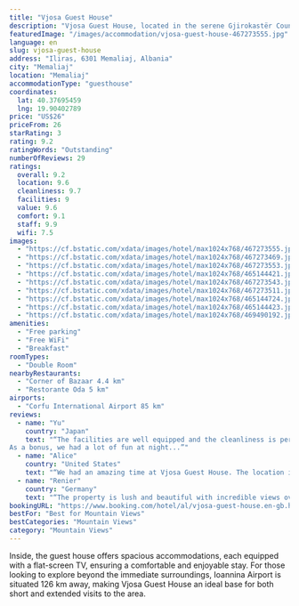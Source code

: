 ```yaml
---
title: "Vjosa Guest House"
description: "Vjosa Guest House, located in the serene Gjirokastër County region of Memaliaj, presents a tranquil retreat for travelers seeking both comfort and convenience."
featuredImage: "/images/accommodation/vjosa-guest-house-467273555.jpg"
language: en
slug: vjosa-guest-house
address: "Iliras, 6301 Memaliaj, Albania"
city: "Memaliaj"
location: "Memaliaj"
accommodationType: "guesthouse"
coordinates:
  lat: 40.37695459
  lng: 19.90402789
price: "US$26"
priceFrom: 26
starRating: 3
rating: 9.2
ratingWords: "Outstanding"
numberOfReviews: 29
ratings:
  overall: 9.2
  location: 9.6
  cleanliness: 9.7
  facilities: 9
  value: 9.6
  comfort: 9.1
  staff: 9.9
  wifi: 7.5
images:
  - "https://cf.bstatic.com/xdata/images/hotel/max1024x768/467273555.jpg?k=125d6826a907c5794dd504bef335ef7249d12ccb980decb5e2bade080d44832d&o=&hp=1"
  - "https://cf.bstatic.com/xdata/images/hotel/max1024x768/467273469.jpg?k=b747640f72bb54254b5a16e11a818b96e5dcd79ea6f4382c19f2aa7bfe030903&o=&hp=1"
  - "https://cf.bstatic.com/xdata/images/hotel/max1024x768/467273553.jpg?k=1ad9b263d1f5ab01dbfc1516c0413149a3d282573e119e34cb1e5a3dca6c0368&o=&hp=1"
  - "https://cf.bstatic.com/xdata/images/hotel/max1024x768/465144421.jpg?k=460b71cb34ac59fc8237ada9ad375c77ab99ef8ce228031f0b4e5f7846974c88&o=&hp=1"
  - "https://cf.bstatic.com/xdata/images/hotel/max1024x768/467273543.jpg?k=ff7e9071b0bf1285a34ad25610f62fc600ed1a4541f0040530297cfd9f7206ac&o=&hp=1"
  - "https://cf.bstatic.com/xdata/images/hotel/max1024x768/467273511.jpg?k=7d4fe1a0394be9f69deb046fddab2e5ed2478cebee6f33a81d3d75fe9eec8670&o=&hp=1"
  - "https://cf.bstatic.com/xdata/images/hotel/max1024x768/465144724.jpg?k=be818fcfb966516abc0765ca5426621625e0cd3d62174f7b37663d04be126d16&o=&hp=1"
  - "https://cf.bstatic.com/xdata/images/hotel/max1024x768/465144423.jpg?k=83955e754f6e4eb04bd2272a83dffd443bd80eb29f2e9d3ff8cadc7d47d2998d&o=&hp=1"
  - "https://cf.bstatic.com/xdata/images/hotel/max1024x768/469490192.jpg?k=c10578489c70a18a02149c3b55b25ec11efc1f29b50657be6f3ed78bbb82a9e4&o=&hp=1"
amenities:
  - "Free parking"
  - "Free WiFi"
  - "Breakfast"
roomTypes:
  - "Double Room"
nearbyRestaurants:
  - "Corner of Bazaar 4.4 km"
  - "Restorante Oda 5 km"
airports:
  - "Corfu International Airport 85 km"
reviews:
  - name: "Yu"
    country: "Japan"
    text: "“The facilities are well equipped and the cleanliness is perfect. The hospitality of the owners was excellent and we did not feel any language barrier. The Albanian food that was served was also very good.
As a bonus, we had a lot of fun at night...”"
  - name: "Alice"
    country: "United States"
    text: "“We had an amazing time at Vjosa Guest House. The location is beautiful, with a great view on the Vjosa river from the lovely garden of the guest house. The hosts were amazingly friendly, super communicative even though we didn't speak the same...”"
  - name: "Renier"
    country: "Germany"
    text: "“The property is lush and beautiful with incredible views over the Vjosa river. The hosts were extremely kind, from the moment we arrived they welcomed us as if we were family. Even though we could not speak Albanian, communication was easy. They...”"
bookingURL: "https://www.booking.com/hotel/al/vjosa-guest-house.en-gb.html?aid=8035640"
bestFor: "Best for Mountain Views"
bestCategories: "Mountain Views"
category: "Mountain Views"
---
```


Inside, the guest house offers spacious accommodations, each equipped with a flat-screen TV, ensuring a comfortable and enjoyable stay. For those looking to explore beyond the immediate surroundings, Ioannina Airport is situated 126 km away, making Vjosa Guest House an ideal base for both short and extended visits to the area.